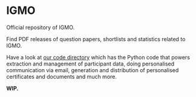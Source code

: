 # IGMO
Official repository of IGMO.

Find PDF releases of question papers, shortlists and statistics related to IGMO.

Have a look at [our code directory](https://github.com/Shreenabh664/IGMO/tree/main/Code) which has the Python code that powers extraction and management of participant data, doing personalised communication via email, generation and distribution of personalised certificates and documents and much more.

**WIP.**
